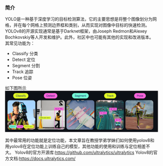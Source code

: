 ### 简介
YOLO是一种基于深度学习的目标检测算法，它的主要思想是将整个图像划分为网格，并在每个网格上预测边界框和类别，从而实现对图像中目标的快速检测。
YOLOv8的开源实现通常是基于Darknet框架，由Joseph Redmon和Alexey Bochkovskiy等人开发和维护。此外，社区中也可能有其他的实现和改进版本。
其常见功能为：
* Classify 分类
* Detect 定位
* Segment 分割
* Track 追踪
* Pose 位姿

如下图所示
![Alt text](./image/image.png)

其中最常用的功能就是定位功能，本文章旨在教授学弟学妹们如何使用yolov8和用yolov8在定位功能上训练自己的模型，其他功能的使用和训练与定位相差不大。
Yolov8的官方开源库:https://github.com/ultralytics/ultralytics
Yolov8的官方文档:https://docs.ultralytics.com/